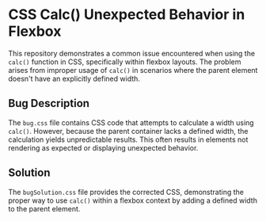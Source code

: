# CSS Calc() Unexpected Behavior in Flexbox

This repository demonstrates a common issue encountered when using the `calc()` function in CSS, specifically within flexbox layouts. The problem arises from improper usage of `calc()` in scenarios where the parent element doesn't have an explicitly defined width.

## Bug Description

The `bug.css` file contains CSS code that attempts to calculate a width using `calc()`.  However, because the parent container lacks a defined width, the calculation yields unpredictable results. This often results in elements not rendering as expected or displaying unexpected behavior. 

## Solution

The `bugSolution.css` file provides the corrected CSS, demonstrating the proper way to use `calc()` within a flexbox context by adding a defined width to the parent element.